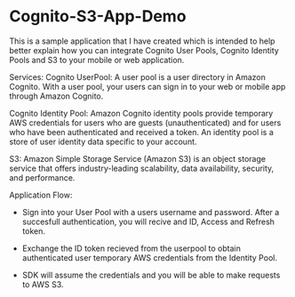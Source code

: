 # Cognito-S3-App-Demo

This is a sample application that I have created which is intended to help better explain how you can integrate Cognito User Pools, Cognito Identity Pools and S3 to your mobile or web application.

Services:
  Cognito UserPool:
  A user pool is a user directory in Amazon Cognito. With a user pool, your users can sign in to your web or mobile app through Amazon Cognito.

  Cognito Identity Pool:
  Amazon Cognito identity pools provide temporary AWS credentials for users who are guests (unauthenticated) and for users who have been authenticated and received a token. An identity pool is a store of user identity data specific to your account.
  
  S3:
  Amazon Simple Storage Service (Amazon S3) is an object storage service that offers industry-leading scalability, data availability, security, and performance.
  
Application Flow:
  
  - Sign into your User Pool with a users username and password. After a succesfull authentication, you will recive and ID, Access and Refresh token.
  
  - Exchange the ID token recieved from the userpool to obtain authenticated user temporary AWS credentials from the Identity Pool.
  
  - SDK will assume the credentials and you will be able to make requests to AWS S3.
